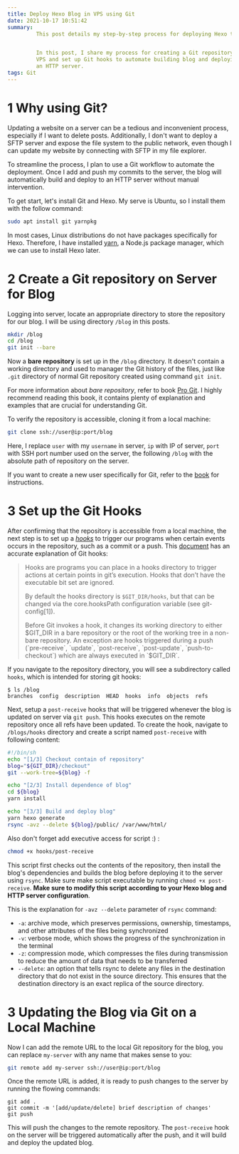 ```yaml
---
title: Deploy Hexo Blog in VPS using Git
date: 2021-10-17 10:51:42
summary:
         This post details my step-by-step process for deploying Hexo to my VPS.


         In this post, I share my process for creating a Git repository in my
         VPS and set up Git hooks to automate building blog and deploying it to
         an HTTP server.
tags: Git
---
```


1 Why using Git?
================

Updating a website on a server can be a tedious and inconvenient process,
especially if I want to delete posts. Additionally,  I don't want to deploy a
SFTP server and expose the file system to the public network, even though I
can update my website by connecting with SFTP in my file explorer. 

To streamline the process, I plan to use a Git workflow to automate the
deployment. Once I add and push my commits to the server, the blog will
automatically build and deploy to an HTTP server without manual intervention.

To get start, let's install Git and Hexo. My serve is Ubuntu, so I install
them with the follow command:

```bash
sudo apt install git yarnpkg
```

In most cases, Linux distributions do not have packages specifically for Hexo. 
Therefore, I have installed [yarn](https://yarnpkg.com), a Node.js package
manager, which we can use to install Hexo later. 

# 2 Create a Git repository on Server for Blog

Logging into server, locate an appropriate directory to store the repository
for our blog. I will be using directory `/blog` in this posts.

~~~bash
mkdir /blog
cd /blog
git init --bare
~~~

Now a **bare repository** is set up in the `/blog` directory. It doesn't
contain a working directory and used to manager the Git history of the files,
just like `.git` directory of normal Git repository created using command `git
init`.

For more information about *bare repository*, refer to book
[Pro Git][1]. I highly recommend reading this book, it contains plenty
of explanation and examples that are crucial for understanding Git.

To verify the repository is accessible, cloning it from a local machine:

~~~bash
git clone ssh://user@ip:port/blog
~~~

Here, I replace `user` with my `username` in server, `ip` with IP of server,
`port` with SSH port number used on the server, the following `/blog` with
the absolute path of repository on the server. 

If you want to create a new user specifically for Git,
refer to the [book][2] for instructions.

3 Set up the Git Hooks
======================

After confirming that the repository is accessible from a local machine, the
next step is to set up a *[hooks][3]* to trigger our programs when certain
events occurs in the repository, such as a commit or a push.
This [document][3] has an accurate explanation of Git hooks:

> Hooks are programs you can place in a hooks directory to trigger actions at
> certain points in git’s execution. Hooks that don’t have the executable bit
> set are ignored.
> 
> By default the hooks directory is `$GIT_DIR/hooks`, but that can be changed
> via the core.hooksPath configuration variable (see git-config\[1\]).
> 
> Before Git invokes a hook, it changes its working directory to either $GIT_DIR
> in a bare repository or the root of the working tree in a non-bare repository.
> An exception are hooks triggered during a push (`pre-receive`, `update`, 
> `post-receive`, `post-update`, `push-to-checkout`) which are always executed
> in `$GIT_DIR`.

If you navigate to the repository directory, you will see a subdirectory called
`hooks`, which is intended for storing git hooks:

~~~command
$ ls /blog
branches  config  description  HEAD  hooks  info  objects  refs
~~~

Next, setup a `post-receive` hooks that will be triggered whenever the blog is
updated on server via `git push`. This hooks executes on the remote repository
once all refs have been updated. To create the hook, navigate to `/blogs/hooks`
directory and create a script named `post-receive` with following content:

~~~bash
#!/bin/sh
echo "[1/3] Checkout contain of repository"
blog="${GIT_DIR}/checkout"
git --work-tree=${blog} -f

echo "[2/3] Install dependence of blog"
cd ${blog}
yarn install

echo "[3/3] Build and deploy blog"
yarn hexo generate
rsync -avz --delete ${blog}/public/ /var/www/html/
~~~

Also don't forget add executive access for script :) :

```bash
chmod +x hooks/post-receive
```

This script first checks out the contents of the repository, then install the
blog's dependencies and builds the blog before deploying it to the server using
`rsync`. Make sure make script executable by running `chmod +x post-receive`.
**Make sure to modify this script according to your Hexo blog and HTTP server
configuration**.

This is the explanation for `-avz --delete` parameter of `rsync` command:

* `-a`: archive mode, which preserves permissions, ownership, timestamps,
   and other attributes of the files being synchronized
* `-v`: verbose mode, which shows the progress of the synchronization
  in the terminal
* `-z`: compression mode, which compresses the files during transmission to
   reduce the amount of data that needs to be transferred
* `--delete`: an option that tells rsync to delete any files in the destination
   directory that do not exist in the source directory. This ensures that
   the destination directory is an exact replica of the source directory.

3 Updating the Blog via Git on a Local Machine
==============================================

Now I can add the remote URL to the local Git repository for the blog, you can
replace `my-server` with any name that makes sense to you:

```bash
git remote add my-server ssh://user@ip:port/blog
```

Once the remote URL is added, it is ready to push changes to the server by
running the flowing commands:

```
git add .
git commit -m '[add/update/delete] brief description of changes'
git push
```

This will push the changes to the remote repository. The `post-receive` hook on
the server will be triggered automatically after the push, and it will build and
deploy the updated blog.

[1]: https://www.git-scm.com/book/en/v2/Git-on-the-Server-Getting-Git-on-a-Server#_getting_git_on_a_server
[2]: https://www.git-scm.com/book/en/v2/Git-on-the-Server-Setting-Up-the-Server
[3]: https://www.git-scm.com/docs/githooks